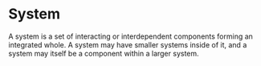 # System

A system is a set of interacting or interdependent components forming an integrated whole.  A system may have smaller systems inside of it, and a system may itself be a component within a larger system.

